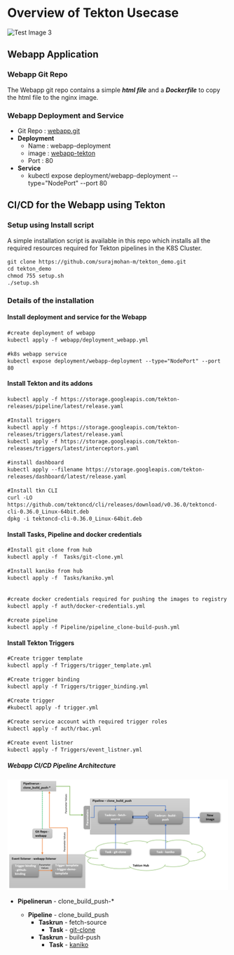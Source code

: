 # Overview of Tekton Usecase

![Test Image 3](tekton_demo_overview.png)

## Webapp Application

### Webapp Git Repo

The Webapp git repo contains a simple ***html file*** and a ***Dockerfile*** to copy the html file to the nginx image.

### Webapp Deployment and Service
* Git Repo : [webapp.git](https://github.com/surajmohan-m/webapp.git)
* **Deployment**
  * Name : webapp-deployment
  * image : [webapp-tekton](https://hub.docker.com/r/surajmohanm/webapp-tekton/tags)
  * Port : 80
* **Service**
  * kubectl expose deployment/webapp-deployment --type="NodePort" --port 80

## CI/CD for the Webapp using Tekton

### Setup using Install script
A simple installation script is available in this repo which installs all the required resources required for Tekton pipelines in the K8S Cluster.
```
git clone https://github.com/surajmohan-m/tekton_demo.git
cd tekton_demo
chmod 755 setup.sh
./setup.sh
```

### Details of the installation
#### Install deployment and service for the Webapp

```
#create deployment of webapp
kubectl apply -f webapp/deployment_webapp.yml

#k8s webapp service
kubectl expose deployment/webapp-deployment --type="NodePort" --port 80
```

#### Install Tekton and its addons
```
kubectl apply -f https://storage.googleapis.com/tekton-releases/pipeline/latest/release.yaml

#Install triggers
kubectl apply -f https://storage.googleapis.com/tekton-releases/triggers/latest/release.yaml
kubectl apply -f https://storage.googleapis.com/tekton-releases/triggers/latest/interceptors.yaml

#install dashboard
kubectl apply --filename https://storage.googleapis.com/tekton-releases/dashboard/latest/release.yaml

#Install tkn CLI
curl -LO https://github.com/tektoncd/cli/releases/download/v0.36.0/tektoncd-cli-0.36.0_Linux-64bit.deb
dpkg -i tektoncd-cli-0.36.0_Linux-64bit.deb
```
#### Install Tasks, Pipeline and docker credentials 

```
#Install git clone from hub
kubectl apply -f  Tasks/git-clone.yml

#Install kaniko from hub
kubectl apply -f  Tasks/kaniko.yml


#create docker credentials required for pushing the images to registry
kubectl apply -f auth/docker-credentials.yml

#create pipeline
kubectl apply -f Pipeline/pipeline_clone-build-push.yml
```

#### Install Tekton Triggers
```
#Create trigger template
kubectl apply -f Triggers/trigger_template.yml

#Create trigger binding
kubectl apply -f Triggers/trigger_binding.yml

#Create trigger
#kubectl apply -f trigger.yml

#Create service account with required trigger roles
kubectl apply -f auth/rbac.yml

#Create event listner
kubectl apply -f Triggers/event_listner.yml
```
##### Webapp CI/CD Pipeline Architecture

![](assets/tekton_demo_pipeline_structure_4.png)


* **Pipelinerun** - clone_build_push-*

  * **Pipeline** - clone_build_push
    * **Taskrun** - fetch-source
      * **Task** - [git-clone](https://hub.tekton.dev/tekton/task/git-clone)
    * **Taskrun** - build-push
      * **Task** - [kaniko](https://hub.tekton.dev/tekton/task/kaniko)



